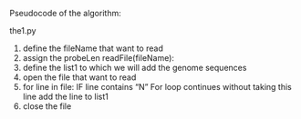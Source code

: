 Pseudocode of the algorithm:
  
  the1.py
1. define the fileName that want to read
2. assign the probeLen
readFile(fileName):
1. define the list1 to which we will add the genome sequences
2. open the file that want to read
3. for line in file:
 IF line contains “N”
 For loop continues without taking this line
 add the line to list1
4. close the file

